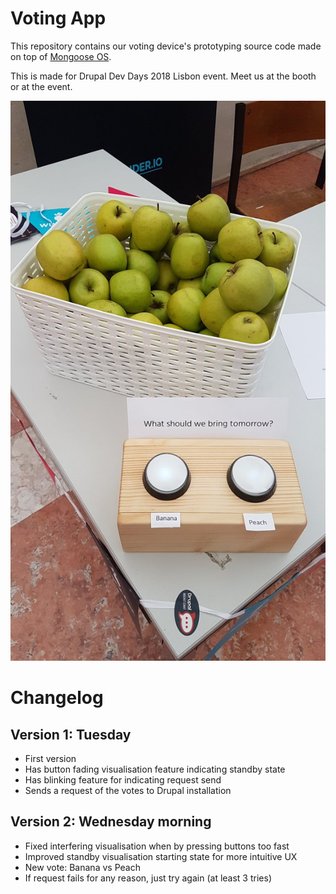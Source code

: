 # Voting App
This repository contains our voting device's prototyping source code
made on top of [Mongoose OS](https://mongoose-os.com/).

This is made for Drupal Dev Days 2018 Lisbon event. Meet us at the
booth or at the event.

![Image of apples and device](device.jpg)

# Changelog

## Version 1: Tuesday
* First version
* Has button fading visualisation feature indicating standby state
* Has blinking feature for indicating request send
* Sends a request of the votes to Drupal installation

## Version 2: Wednesday morning
* Fixed interfering visualisation when by pressing buttons too fast
* Improved standby visualisation starting state for more intuitive UX
* New vote: Banana vs Peach
* If request fails for any reason, just try again (at least 3 tries)
